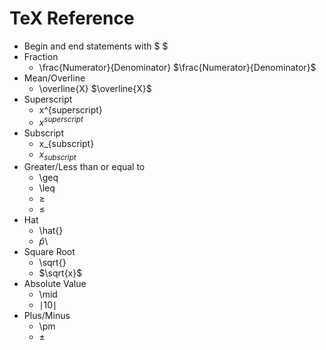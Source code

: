 # TeX Reference
- Begin and end statements with $ $
- Fraction
	- \frac{Numerator}{Denominator}
		$\frac{Numerator}{Denominator}$
- Mean/Overline
	- \overline{X}
		$\overline{X}$
- Superscript
	- x^{superscript}
	- $x^{superscript}$
- Subscript
	- x_{subscript}
	- $x_{subscript}$
- Greater/Less than or equal to
	- \geq
	- \leq
	- $\geq$
	- $\leq$
- Hat
	- \hat{}
	- $\hat{p}$\
- Square Root
	- \sqrt{}
	- $\sqrt{x}$
- Absolute Value
	- \mid
	- $\mid10\mid$
- Plus/Minus
	- \pm
	- $\pm$